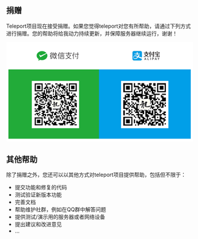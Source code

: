 ## 捐赠

Teleport项目现在接受捐赠。如果您觉得teleport对您有所帮助，请通过下列方式进行捐赠。您的帮助将给我动力持续更新，并保障服务器继续运行，谢谢！

![donate](img/donate.png)

## 其他帮助

除了捐赠之外，您还可以以其他方式对teleport项目提供帮助，包括但不限于：

 - 提交功能和修复的代码
 - 测试验证新版本功能
 - 完善文档
 - 帮助维护社群，例如在QQ群中解答问题
 - 提供测试/演示用的服务器或者网络设备
 - 提出建议和改进意见
 - ...
